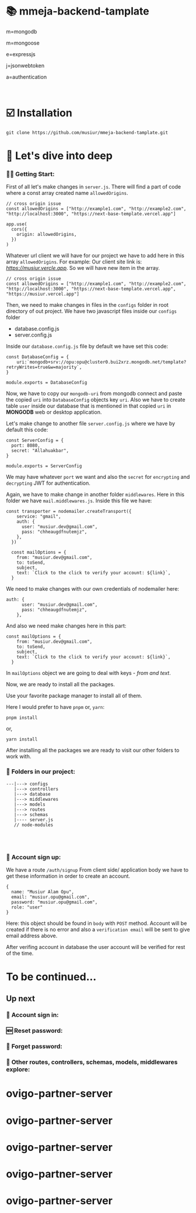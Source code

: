 # 📚 **mmeja-backend-tamplate**

m=mongodb

m=mongoose

e=expressjs

j=jsonwebtoken

a=authentication

<br/>

# ☑️ **Installation**

```
git clone https://github.com/musiur/mmeja-backend-tamplate.git
```

# 🤿 **Let's dive into deep**

### 🏃‍♂️ **Getting Start:**

First of all let's make changes in `server.js`. There will find a part of code where a const array created name `allowedOrigins`.

```JS
// cross origin issue
const allowedOrigins = ["http://example1.com", "http://example2.com", "http://localhost:3000", "https://next-base-template.vercel.app"]

app.use(
  cors({
    origin: allowedOrigins,
  })
)
```

Whatever url client we will have for our project we have to add here in this array `allowedOrigins`.
For example: Our client site link is: _https://musiur.vercle.app_. So we will have new item in the array.

```
// cross origin issue
const allowedOrigins = ["http://example1.com", "http://example2.com", "http://localhost:3000", "https://next-base-template.vercel.app", "https://musiur.vercel.app"]
```

Then, we need to make changes in files in the `configs` folder in root directory of out project.
We have two javascript files inside our `configs` folder

- database.config.js
- server.config.js

Inside our `database.config.js` file by default we have set this code:

```JS
const DatabaseConfig = {
    uri:`mongodb+srv://opu:opu@cluster0.bui2xrz.mongodb.net/template?retryWrites=true&w=majority`,
}

module.exports = DatabaseConfig
```

Now, we have to copy our `mongodb-uri` from mongodb connect and paste the copied `uri` into `DatabaseConfig` objects key `uri`. Also we have to create table `user` inside our database that is mentioned in that copied `uri` in **MONGODB** web or desktop application.

Let's make change to another file `server.config.js` where we have by default this code:

```JS
const ServerConfig = {
  port: 8080,
  secret: "Allahuakbar",
}

module.exports = ServerConfig
```

We may have whatever `port` we want and also the `secret` for `encrypting` and `decrypting` JWT for authentication.

Again, we have to make change in another folder `middlewares`. Here in this folder we have `mail.middlewares.js`. Inside this file we have:

```JS
const transporter = nodemailer.createTransport({
    service: "gmail",
    auth: {
      user: "musiur.dev@gmail.com",
      pass: "chheaugdfnutemjz",
    },
  })

  const mailOptions = {
    from: "musiur.dev@gmail.com",
    to: toSend,
    subject,
    text: `Click to the click to verify your account: ${link}`,
  }

```

We need to make changes with our own credentials of nodemailer here:

```JS
auth: {
      user: "musiur.dev@gmail.com",
      pass: "chheaugdfnutemjz",
    },
```

And also we need make changes here in this part:

```JS
const mailOptions = {
    from: "musiur.dev@gmail.com",
    to: toSend,
    subject,
    text: `Click to the click to verify your account: ${link}`,
  }

```

In `mailOptions` object we are going to deal with keys - _from and text_.

Now, we are ready to install all the packages.

Use your favorite package manager to install all of them.

Here I would prefer to have `pnpm` or, `yarn`:

```
pnpm install
```

or,

```
yarn install
```

After installing all the packages we are ready to visit our other folders to work with.

### 📂 **Folders in our project:**

```JS
---|---> configs
   |---> controllers
   |---> database
   |---> middlewares
   |---> models
   |---> routes
   |---> schemas
   |---- server.js
   // node-modules

```

<br/><br/>

### 🔑 **Account sign up:**

We have a route `/auth/signup` From client side/ application body we have to get these information in order to create an account.

```JS
{
  name: "Musiur Alam Opu",
  email: "musiur.opu@gmail.com",
  password: "musiur.opu@gmail.com",
  role: "user"
}
```

Here: this object should be found in `body` with `POST` method. Account will be created if there is no error and also a `verification email` will be sent to give email address above.

After verifing account in database the user account will be verified for rest of the time.

# To be continued...

## **Up next**

### 🔐 **Account sign in:**

### 🆕 **Reset password:**

### 💁 **Forget password:**

### 💬 **Other routes, controllers, schemas, models, middlewares explore:**
# ovigo-partner-server
# ovigo-partner-server
# ovigo-partner-server
# ovigo-partner-server
# ovigo-partner-server

